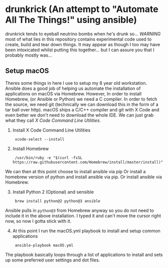 # drunkrick (An attempt to "Automate All The Things!" using ansible)

drunkrick tends to eyeball neutrino bombs when he's drunk so... *WARNING* 
most of what lies in this repository contains experimental code used to
create, build and tear down things. It may appear as though I too may have 
been intoxicated whilst putting this together... but I can assure 
you that I probably mostly was...


## Setup macOS 

Theres some things in here I use to setup my 8 year old workstation. Ansible 
does a good job of helping us automate the installation of applications on macOS 
via Homebrew. However, In order to install Homebrew, (or Ansible or Python) we need 
a C compiler. In order to fetch the source, we need git (technically we can download 
this in the form of a tar ball over http). macOS ships a C/C++ compiler and git with 
X Code and even better we don't need to download the whole IDE. We can just grab what 
they call *X Code Command Line Utilities*. 

1. Install X Code Command Line Utilities
       
        xcode-select --install


2. Install Homebrew 

        /usr/bin/ruby -e "$(curl -fsSL https://raw.githubusercontent.com/Homebrew/install/master/install)"

We can then at this point choose to install ansible via pip Or install a homebrew version of 
python and install ansible via pip. Or install ansible via Homebrew.

3. Install Python 2 (Optional) and sensible

        brew install python@2 python@3 ansible

Ansible pulls in `python@3` from Homebrew anyway so you do not need to include it in the above installation. 
I typed it and can't move the cursor right now, so now I gotta stick with it.

4. At this point I run the macOS.yml playbook to install and setup common applications

        ansible-playbook macOS.yml

The playbook basically loops through a list of applications to install and sets up some preferred user 
settings and dot files.


